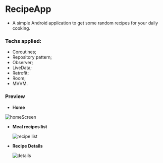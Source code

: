 # RecipeApp
- A simple Android application to get some random recipes for your daily cooking.


### Techs applied:
- Coroutines;
- Repository pattern;
- Observer;
- LiveData;
- Retrofit;
- Room;
- MVVM.

### Preview

- **Home**

<img src="https://i.imgur.com/wHEkhg6.png" alt="homeScreen"/>



- **Meal recipes list**

  <img src="https://i.imgur.com/18M6EY6.png" alt="recipe list" />



- **Recipe Details**

  <img src="https://i.imgur.com/Wl8LOky.png" alt="details" />